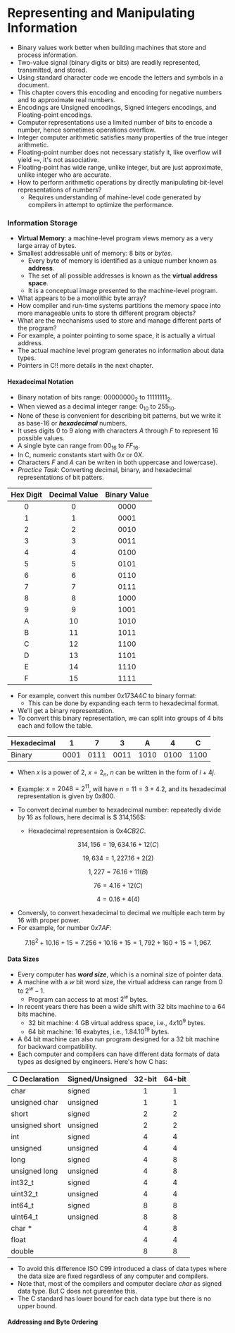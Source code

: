 # Representing and Manipulating Information

- Binary values work better when building machines that store and process information.
- Two-value signal (binary digits or bits) are readily represented, transmitted, and stored.
- Using standard character code we encode the letters and symbols in a document.
- This chapter covers this encoding and encoding for negative numbers and to approximate real numbers.
- Encodings are Unsigned encodings, Signed integers encodings, and Floating-point encodings.
- Computer representations use a limited number of bits to encode a number, hence sometimes operations overflow.
- Integer computer arithmetic satisfies many properties of the true integer arithmetic.
- Floating-point number does not necessary statisfy it, like overflow will yield `+∞`, it's not associative.
- Floating-point has wide range, unlike integer, but are just approximate, unlike integer who are accurate.
- How to perform arithmetic operations by directly manipulating bit-level representations of numbers?
    - Requires understanding of mahine-level code generated by compilers in attempt to optimize the performance.

### Information Storage
- **Virtual Memory**: a machine-level program views memory as a very large array of bytes.
- Smallest addressable unit of memory: $8$ bits or *bytes*.
    - Every byte of memory is identified as a unique number known as **address**.
    - The set of all possible addresses is known as the **virtual address space**.
    - It is a conceptual image presented to the machine-level program.
- What appears to be a monolithic byte array?
- How compiler and run-time systems partitions the memory space into more manageable units to store th different program objects?
- What are the mechanisms used to store and manage different parts of the program?
- For example, a pointer pointing to some space, it is actually a virtual address.
- The actual machine level program generates no information about data types.
- Pointers in C!! more details in the next chapter.

#### Hexadecimal Notation
- Binary notation of bits range: $00000000_2$ to $11111111_2$.
- When viewed as a decimal integer range: $0_{10}$ to $255_{10}$.
- None of these is convenient for describing bit patterns, but we write it as base-16 or ***hexadecimal*** numbers.
- It uses digits $0$ to $9$ along with characters $A$ through $F$ to represent $16$ possible values.
- A single byte can range from $00_{16}$ to $FF_{16}$.
- In C, numeric constants start with $0x$ or $0X$.
- Characters $F$ and $A$ can be writen in both uppercase and lowercase).
- *Practice Task*: Converting decimal, binary, and hexadecimal representations of bit patters.

<div align="center">

| Hex Digit | Decimal Value | Binary Value                            |
|:-----------:|:---------------:|:-----------------------------------------:|
| 0         | 0             | 0000                                    |
| 1         | 1             | 0001                                    |
| 2         | 2             | 0010                                    |
| 3         | 3             | 0011                                    |
| 4         | 4             | 0100                                    |
| 5         | 5             | 0101                                    |
| 6         | 6             | 0110                                    |
| 7         | 7             | 0111                                    |
| 8         | 8             | 1000                                    |
| 9         | 9             | 1001                                    |
| A         | 10            | 1010                                    |
| B         | 11            | 1011                                    |
| C         | 12            | 1100                                    |
| D         | 13            | 1101                                    |
| E         | 14            | 1110                                    |
| F         | 15            | 1111                                    |

</div>

- For example, convert this number $0x173A4C$ to binary format:
    - This can be done by expanding each term to hexadecimal format.
- We'll get a binary representation.
- To convert this binary representation, we can split into groups of $4$ bits each and follow the table.

| Hexadecimal |  1   |  7   |  3   |  A   |  4   |  C   |
| ------------|------|------|------|------|------|------|
| Binary      | 0001 | 0111 | 0011 | 1010 | 0100 | 1100 |

- When $x$ is a power of $2$, $x = 2_n$, $n$ can be written in the form of $i + 4j$.
- Example: $x = 2048 = 2^{11}$, will have $n = 11 = 3 + 4 . 2$, and its hexadecimal representation is given by $0x800$.

- To convert decimal number to hexadecimal number: repeatedly divide by $16$ as follows, here decimal is $ 314,156$:
    - Hexadecimal representaion is $0x4CB2C$.

$$
314,156 = 19,634 . 16 + 12   (C)
$$

$$
19,634 = 1,227 . 16 + 2      (2)
$$

$$
1,227 = 76 . 16 + 11         (B)
$$

$$
76 = 4 . 16 + 12             (C)
$$

$$
4 = 0 . 16 + 4               (4)
$$

- Conversly, to convert hexadecimal to decimal we multiple each term by $16$ with proper power.
- For example, for number $0x7AF$:

$$
7 . 16^2 + 10 . 16 + 15 = 7 . 256 + 10 . 16 + 15 = 1,792 + 160 + 15 = 1,967.
$$

#### Data Sizes
- Every computer has ***word size***, which is a nominal size of pointer data.
- A machine with a $w$ bit word size, the virtual address can range from $0$ to $2^w - 1$.
    - Program can access to at most $2^w$ bytes.
- In recent years there has been a wide shift with $32$ bits machine to a $64$ bits machine.
    - $32$ bit machine: $4$ GB virtual address space, i.e., $4 x 10^9$ bytes.
    - $64$ bit machine: $16$ exabytes, i.e., $1.84 . 10^{19}$ bytes.
- A $64$ bit machine can also run program designed for a $32$ bit machine for backward compatibility.
- Each computer and compilers can have different data formats of data types as designed by engineers. Here's how C has:

<div align="center">

| C Declaration | Signed/Unsigned | 32-bit | 64-bit |
|---------------|-----------------|:--------:|:--------:|
| char          | signed          | 1      | 1      |
| unsigned char | unsigned        | 1      | 1      |
| short         | signed          | 2      | 2      |
| unsigned short| unsigned        | 2      | 2      |
| int           | signed          | 4      | 4      |
| unsigned      | unsigned        | 4      | 4      |
| long          | signed          | 4      | 8      |
| unsigned long | unsigned        | 4      | 8      |
| int32_t       | signed          | 4      | 4      |
| uint32_t      | unsigned        | 4      | 4      |
| int64_t       | signed          | 8      | 8      |
| uint64_t      | unsigned        | 8      | 8      |
| char *        |                | 4      | 8      |
| float         |                | 4      | 4      |
| double        |                | 8      | 8      |

</div>

- To avoid this difference ISO C99 introduced a class of data types where the data size are fixed regardless of any computer and compilers.
- Note that, most of the compilers and computer declare *char* as signed data type. But C does not gureentee this.
- The C standard has lower bound for each data type but there is no upper bound.

#### Addressing and Byte Ordering
